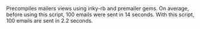 Precompiles mailers views using inky-rb and premailer gems. On average, before using this script, 100 emails were sent in 14 seconds. With this script, 100 emails are sent in 2.2 seconds.